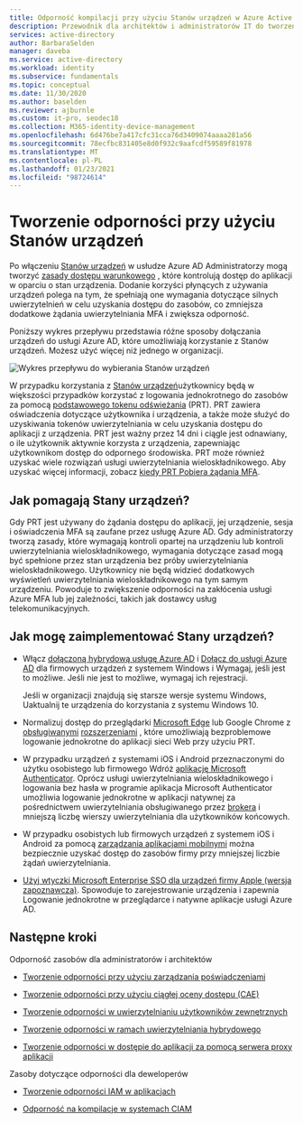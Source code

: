 ```yaml
---
title: Odporność kompilacji przy użyciu Stanów urządzeń w Azure Active Directory
description: Przewodnik dla architektów i administratorów IT do tworzenia odporności przy użyciu Stanów urządzeń
services: active-directory
author: BarbaraSelden
manager: daveba
ms.service: active-directory
ms.workload: identity
ms.subservice: fundamentals
ms.topic: conceptual
ms.date: 11/30/2020
ms.author: baselden
ms.reviewer: ajburnle
ms.custom: it-pro, seodec18
ms.collection: M365-identity-device-management
ms.openlocfilehash: 6d476be7a417cfc31cca76d3409074aaaa281a56
ms.sourcegitcommit: 78ecfbc831405e8d0f932c9aafcdf59589f81978
ms.translationtype: MT
ms.contentlocale: pl-PL
ms.lasthandoff: 01/23/2021
ms.locfileid: "98724614"
---
```

# <a name="build-resilience-with-device-states"></a>Tworzenie odporności przy użyciu Stanów urządzeń

Po włączeniu [Stanów urządzeń](../devices/overview.md) w usłudze Azure AD Administratorzy mogą tworzyć [zasady dostępu warunkowego](../conditional-access/overview.md) , które kontrolują dostęp do aplikacji w oparciu o stan urządzenia. Dodanie korzyści płynących z używania urządzeń polega na tym, że spełniają one wymagania dotyczące silnych uwierzytelnień w celu uzyskania dostępu do zasobów, co zmniejsza dodatkowe żądania uwierzytelniania MFA i zwiększa odporność. 

Poniższy wykres przepływu przedstawia różne sposoby dołączania urządzeń do usługi Azure AD, które umożliwiają korzystanie z Stanów urządzeń. Możesz użyć więcej niż jednego w organizacji.

![Wykres przepływu do wybierania Stanów urządzeń](./media/resilience-with-device-states/admin-resilience-devices.png)

W przypadku korzystania z [Stanów urządzeń](../devices/overview.md)użytkownicy będą w większości przypadków korzystać z logowania jednokrotnego do zasobów za pomocą [podstawowego tokenu odświeżania](../devices/concept-primary-refresh-token.md) (PRT). PRT zawiera oświadczenia dotyczące użytkownika i urządzenia, a także może służyć do uzyskiwania tokenów uwierzytelniania w celu uzyskania dostępu do aplikacji z urządzenia. PRT jest ważny przez 14 dni i ciągle jest odnawiany, o ile użytkownik aktywnie korzysta z urządzenia, zapewniając użytkownikom dostęp do odpornego środowiska. PRT może również uzyskać wiele rozwiązań usługi uwierzytelniania wieloskładnikowego. Aby uzyskać więcej informacji, zobacz [kiedy PRT Pobiera żądania MFA](../devices/concept-primary-refresh-token.md).

## <a name="how-do-device-states-help"></a>Jak pomagają Stany urządzeń?

Gdy PRT jest używany do żądania dostępu do aplikacji, jej urządzenie, sesja i oświadczenia MFA są zaufane przez usługę Azure AD. Gdy administratorzy tworzą zasady, które wymagają kontroli opartej na urządzeniu lub kontroli uwierzytelniania wieloskładnikowego, wymagania dotyczące zasad mogą być spełnione przez stan urządzenia bez próby uwierzytelniania wieloskładnikowego. Użytkownicy nie będą widzieć dodatkowych wyświetleń uwierzytelniania wieloskładnikowego na tym samym urządzeniu. Powoduje to zwiększenie odporności na zakłócenia usługi Azure MFA lub jej zależności, takich jak dostawcy usług telekomunikacyjnych.

## <a name="how-do-i-implement-device-states"></a>Jak mogę zaimplementować Stany urządzeń?

* Włącz [dołączoną hybrydową usługę Azure AD](../devices/hybrid-azuread-join-plan.md) i [Dołącz do usługi Azure AD](../devices/azureadjoin-plan.md) dla firmowych urządzeń z systemem Windows i Wymagaj, jeśli jest to możliwe. Jeśli nie jest to możliwe, wymagaj ich rejestracji.

  Jeśli w organizacji znajdują się starsze wersje systemu Windows, Uaktualnij te urządzenia do korzystania z systemu Windows 10.

* Normalizuj dostęp do przeglądarki [Microsoft Edge](/deployedge/microsoft-edge-security-identity) lub Google Chrome z [obsługiwanymi](https://chrome.google.com/webstore/detail/windows-10-accounts/ppnbnpeolgkicgegkbkbjmhlideopiji) [rozszerzeniami](https://chrome.google.com/webstore/detail/office/ndjpnladcallmjemlbaebfadecfhkepb) , które umożliwiają bezproblemowe logowanie jednokrotne do aplikacji sieci Web przy użyciu PRT.

* W przypadku urządzeń z systemami iOS i Android przeznaczonymi do użytku osobistego lub firmowego Wdróż [aplikację Microsoft Authenticator](../user-help/user-help-auth-app-overview.md). Oprócz usługi uwierzytelniania wieloskładnikowego i logowania bez hasła w programie aplikacja Microsoft Authenticator umożliwia logowanie jednokrotne w aplikacji natywnej za pośrednictwem uwierzytelniania obsługiwanego przez [brokera](../develop/msal-android-single-sign-on.md) i mniejszą liczbę wierszy uwierzytelniania dla użytkowników końcowych.

* W przypadku osobistych lub firmowych urządzeń z systemem iOS i Android za pomocą [zarządzania aplikacjami mobilnymi](/mem/intune/apps/app-management) można bezpiecznie uzyskać dostęp do zasobów firmy przy mniejszej liczbie żądań uwierzytelniania. 

* [Użyj wtyczki Microsoft Enterprise SSO dla urządzeń firmy Apple (wersja zapoznawcza)](../develop/apple-sso-plugin.md). Spowoduje to zarejestrowanie urządzenia i zapewnia Logowanie jednokrotne w przeglądarce i natywne aplikacje usługi Azure AD. 

## <a name="next-steps"></a>Następne kroki
Odporność zasobów dla administratorów i architektów
 
* [Tworzenie odporności przy użyciu zarządzania poświadczeniami](resilience-in-credentials.md)

* [Tworzenie odporności przy użyciu ciągłej oceny dostępu (CAE)](resilience-with-continuous-access-evaluation.md)

* [Tworzenie odporności w uwierzytelnianiu użytkowników zewnętrznych](resilience-b2b-authentication.md)

* [Tworzenie odporności w ramach uwierzytelniania hybrydowego](resilience-in-hybrid.md)

* [Tworzenie odporności w dostępie do aplikacji za pomocą serwera proxy aplikacji](resilience-on-premises-access.md)


Zasoby dotyczące odporności dla deweloperów

* [Tworzenie odporności IAM w aplikacjach](resilience-app-development-overview.md)

* [Odporność na kompilacje w systemach CIAM](resilience-b2c.md)